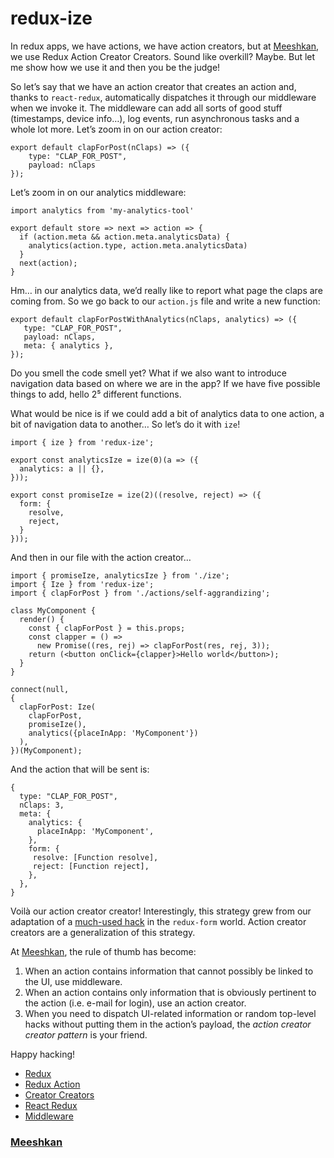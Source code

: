 # redux-ize

In redux apps, we have actions, we have action creators, but at
[Meeshkan](https://meeshkan.com/), we use Redux Action Creator Creators. Sound
like overkill? Maybe. But let me show how we use it and then you be the judge!

So let’s say that we have an action creator that creates an action and, thanks
to `react-redux`, automatically dispatches it through our middleware when we
invoke it. The middleware can add all sorts of good stuff (timestamps, device
info…), log events, run asynchronous tasks and a whole lot more. Let’s zoom in
on our action creator:

    export default clapForPost(nClaps) => ({
        type: "CLAP_FOR_POST",
        payload: nClaps
    });

Let’s zoom in on our analytics middleware:

    import analytics from 'my-analytics-tool'

    export default store => next => action => {
      if (action.meta && action.meta.analyticsData) {
        analytics(action.type, action.meta.analyticsData)
      }
      next(action);
    }

Hm… in our analytics data, we’d really like to report what page the claps are
coming from. So we go back to our `action.js` file and write a new function:

    export default clapForPostWithAnalytics(nClaps, analytics) => ({
       type: "CLAP_FOR_POST",
       payload: nClaps,
       meta: { analytics },
    });

Do you smell the code smell yet? What if we also want to introduce navigation
data based on where we are in the app? If we have five possible things to add,
hello 2⁵ different functions.

What would be nice is if we could add a bit of analytics data to one action, a
bit of navigation data to another… So let’s do it with `ize`!

    import { ize } from 'redux-ize';

    export const analyticsIze = ize(0)(a => ({
      analytics: a || {},
    }));

    export const promiseIze = ize(2)((resolve, reject) => ({
      form: {
        resolve,
        reject,
      }
    }));

And then in our file with the action creator…

    import { promiseIze, analyticsIze } from './ize';
    import { Ize } from 'redux-ize';
    import { clapForPost } from './actions/self-aggrandizing';

    class MyComponent {
      render() {
        const { clapForPost } = this.props;
        const clapper = () =>
          new Promise((res, rej) => clapForPost(res, rej, 3));
        return (<button onClick={clapper}>Hello world</button>);
      }
    }

    connect(null,
    {
      clapForPost: Ize(
        clapForPost,
        promiseIze(),
        analytics({placeInApp: 'MyComponent'})
      ),
    })(MyComponent);

And the action that will be sent is:

    {
      type: "CLAP_FOR_POST",
      nClaps: 3,
      meta: {
        analytics: {
          placeInApp: 'MyComponent',
        },
        form: {
         resolve: [Function resolve],
         reject: [Function reject],
        },
      },
    }

Voilà our action creator creator! Interestingly, this strategy grew from our
adaptation of a [much-used
hack](https://github.com/redux-saga/redux-saga/issues/161#issuecomment-191312502)
in the `redux-form` world. Action creator creators are a generalization of this
strategy.

At [Meeshkan](https://meeshkan.com/), the rule of thumb has become:

1.  When an action contains information that cannot possibly be linked to the UI,
use middleware.
1.  When an action contains only information that is obviously pertinent to the
action (i.e. e-mail for login), use an action creator.
1.  When you need to dispatch UI-related information or random top-level hacks
without putting them in the action’s payload, the *action creator creator
pattern* is your friend.

Happy hacking!

* [Redux](https://hackernoon.com/tagged/redux?source=post)
* [Redux Action](https://hackernoon.com/tagged/redux-action?source=post)
* [Creator Creators](https://hackernoon.com/tagged/creator-creators?source=post)
* [React Redux](https://hackernoon.com/tagged/react-redux?source=post)
* [Middleware](https://hackernoon.com/tagged/middleware?source=post)

### [Meeshkan](https://hackernoon.com/@meeshkan)
